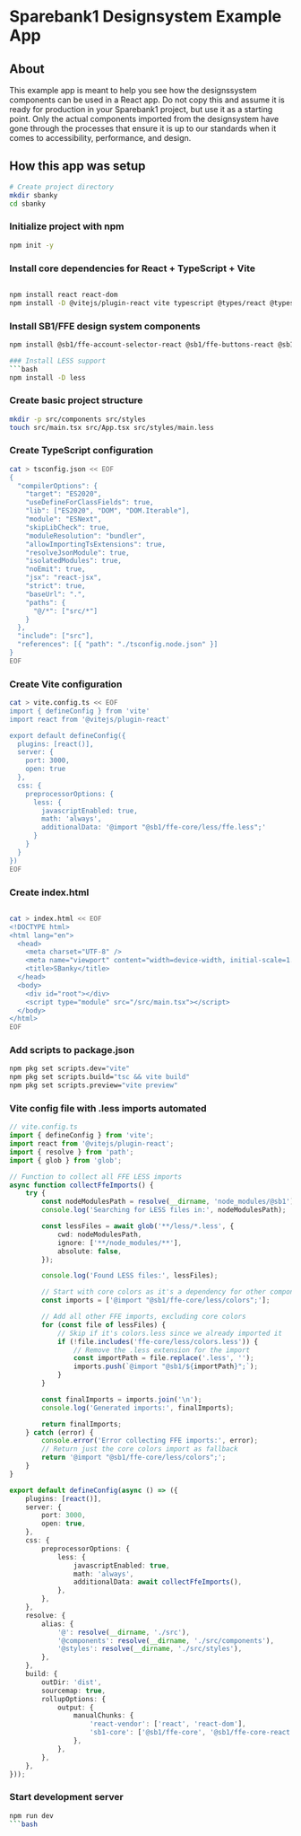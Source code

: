 # Sparebank1 Designsystem Example App

## About

This example app is meant to help you see how the designssystem components can be used in a React app.
Do not copy this and assume it is ready for production in your Sparebank1 project, but use it as a starting
point. Only the actual components imported from the designsystem have gone through the processes that ensure it is
up to our standards when it comes to accessibility, performance, and design.

## How this app was setup

```bash
# Create project directory
mkdir sbanky
cd sbanky
```

### Initialize project with npm

```bash
npm init -y
```

### Install core dependencies for React + TypeScript + Vite
```bash

npm install react react-dom
npm install -D @vitejs/plugin-react vite typescript @types/react @types/react-dom
```

### Install SB1/FFE design system components
```bash
npm install @sb1/ffe-account-selector-react @sb1/ffe-buttons-react @sb1/ffe-cards-react @sb1/ffe-chart-donut-react @sb1/ffe-collapse-react @sb1/ffe-context-message-react @sb1/ffe-core-react @sb1/ffe-datepicker-react @sb1/ffe-dropdown-react @sb1/ffe-feedback-react @sb1/ffe-file-upload-react @sb1/ffe-form-react @sb1/ffe-grid-react @sb1/ffe-icons-react @sb1/ffe-lists-react @sb1/ffe-message-box-react @sb1/ffe-messages-react @sb1/ffe-modals-react @sb1/ffe-chips-react @sb1/ffe-pagination-react @sb1/ffe-searchable-dropdown-react @sb1/ffe-spinner-react @sb1/ffe-symbols-react @sb1/ffe-system-message-react @sb1/ffe-tables-react @sb1/ffe-tabs-react```

### Install LESS support
```bash
npm install -D less
```

### Create basic project structure
```bash
mkdir -p src/components src/styles
touch src/main.tsx src/App.tsx src/styles/main.less
```

### Create TypeScript configuration
```bash
cat > tsconfig.json << EOF
{
  "compilerOptions": {
    "target": "ES2020",
    "useDefineForClassFields": true,
    "lib": ["ES2020", "DOM", "DOM.Iterable"],
    "module": "ESNext",
    "skipLibCheck": true,
    "moduleResolution": "bundler",
    "allowImportingTsExtensions": true,
    "resolveJsonModule": true,
    "isolatedModules": true,
    "noEmit": true,
    "jsx": "react-jsx",
    "strict": true,
    "baseUrl": ".",
    "paths": {
      "@/*": ["src/*"]
    }
  },
  "include": ["src"],
  "references": [{ "path": "./tsconfig.node.json" }]
}
EOF
```

### Create Vite configuration
```bash
cat > vite.config.ts << EOF
import { defineConfig } from 'vite'
import react from '@vitejs/plugin-react'

export default defineConfig({
  plugins: [react()],
  server: {
    port: 3000,
    open: true
  },
  css: {
    preprocessorOptions: {
      less: {
        javascriptEnabled: true,
        math: 'always',
        additionalData: '@import "@sb1/ffe-core/less/ffe.less";'
      }
    }
  }
})
EOF
```

### Create index.html
```bash

cat > index.html << EOF
<!DOCTYPE html>
<html lang="en">
  <head>
    <meta charset="UTF-8" />
    <meta name="viewport" content="width=device-width, initial-scale=1.0" />
    <title>SBanky</title>
  </head>
  <body>
    <div id="root"></div>
    <script type="module" src="/src/main.tsx"></script>
  </body>
</html>
EOF
```

### Add scripts to package.json
```bash
npm pkg set scripts.dev="vite"
npm pkg set scripts.build="tsc && vite build"
npm pkg set scripts.preview="vite preview"
```

### Vite config file with .less imports automated

```ts
// vite.config.ts
import { defineConfig } from 'vite';
import react from '@vitejs/plugin-react';
import { resolve } from 'path';
import { glob } from 'glob';

// Function to collect all FFE LESS imports
async function collectFfeImports() {
    try {
        const nodeModulesPath = resolve(__dirname, 'node_modules/@sb1');
        console.log('Searching for LESS files in:', nodeModulesPath);

        const lessFiles = await glob('**/less/*.less', {
            cwd: nodeModulesPath,
            ignore: ['**/node_modules/**'],
            absolute: false,
        });

        console.log('Found LESS files:', lessFiles);

        // Start with core colors as it's a dependency for other components
        const imports = ['@import "@sb1/ffe-core/less/colors";'];

        // Add all other FFE imports, excluding core colors
        for (const file of lessFiles) {
            // Skip if it's colors.less since we already imported it
            if (!file.includes('ffe-core/less/colors.less')) {
                // Remove the .less extension for the import
                const importPath = file.replace('.less', '');
                imports.push(`@import "@sb1/${importPath}";`);
            }
        }

        const finalImports = imports.join('\n');
        console.log('Generated imports:', finalImports);

        return finalImports;
    } catch (error) {
        console.error('Error collecting FFE imports:', error);
        // Return just the core colors import as fallback
        return '@import "@sb1/ffe-core/less/colors";';
    }
}

export default defineConfig(async () => ({
    plugins: [react()],
    server: {
        port: 3000,
        open: true,
    },
    css: {
        preprocessorOptions: {
            less: {
                javascriptEnabled: true,
                math: 'always',
                additionalData: await collectFfeImports(),
            },
        },
    },
    resolve: {
        alias: {
            '@': resolve(__dirname, './src'),
            '@components': resolve(__dirname, './src/components'),
            '@styles': resolve(__dirname, './src/styles'),
        },
    },
    build: {
        outDir: 'dist',
        sourcemap: true,
        rollupOptions: {
            output: {
                manualChunks: {
                    'react-vendor': ['react', 'react-dom'],
                    'sb1-core': ['@sb1/ffe-core', '@sb1/ffe-core-react'],
                },
            },
        },
    },
}));

```


### Start development server
```bash
npm run dev
```bash
